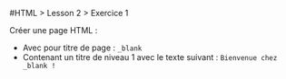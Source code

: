 #HTML > Lesson 2 > Exercice 1

Créer une page HTML :
* Avec pour titre de page : `_blank`
* Contenant un titre de niveau 1 avec le texte suivant : `Bienvenue chez _blank !`
